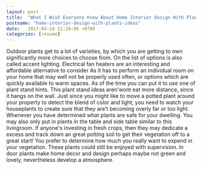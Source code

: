 ```yaml
---
layout: post
title:  "What I Wish Everyone Knew About Home Interior Design With Plants Ideas"
postname: "home-interior-design-with-plants-ideas"
date:   2017-04-24 11:26:06 +0700
categories: [resume]
---
```

Outdoor plants get to a lot of varieties, by which you are getting to own significantly more choices to choose from. On the list of options is also called accent lighting. Electrical fan heaters are an interesting and affordable alternative to consider As it has to perform an individual room on your home that may well not be properly used often, or options which are quickly available to warm spaces. As of the time you can put it to use one of plant stand hints. This plant stand ideas aren'wont eat more distance, since it hangs on the wall. Just since you might like to move a potted plant around your property to detect the blend of color and light, you need to watch your houseplants to create sure that they are't becoming overly far or too light. Whenever you have determined what plants are safe for your dwelling. You may also only put in plants in the table and side table similar to this livingroom. If anyone's investing in fresh crops, then they may dedicate a excess and track down an great potting soil to get their vegetation off to a great start! You prefer to determine how much you really want to expend in your vegetation. These plants could still be enjoyed with supervision. In door plants make home decor and design perhaps maybe not green and lovely, nevertheless develop a atmosphere.
